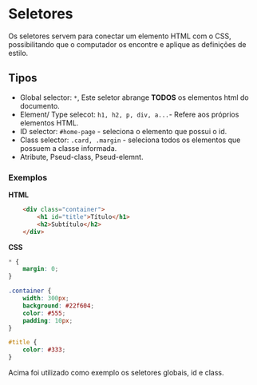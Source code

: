 # Seletores

Os seletores servem para conectar um elemento HTML com o CSS, possibilitando que o computador os encontre e aplique as definições de estilo.

## Tipos 

* Global selector: `*`, Este seletor abrange **TODOS** os elementos html do documento.
* Element/ Type selecot: `h1, h2, p, div, a...`- Refere aos próprios elementos HTML.
* ID selector: `#home-page` - seleciona o elemento que possui o id.
* Class selector: `.card, .margin` - seleciona todos os elementos que possuem a classe informada.
* Atribute, Pseud-class, Pseud-elemnt.

### Exemplos

**HTML**
```html
    <div class="container">
        <h1 id="title">Título</h1>
        <h2>Subtítulo</h2>
    </div>
```

**CSS**
```css
* {
    margin: 0;
}

.container {
    width: 300px;
    background: #22f604;
    color: #555;
    padding: 10px;
}

#title {
    color: #333;
}

```

Acima foi utilizado como exemplo os seletores globais, id e class.